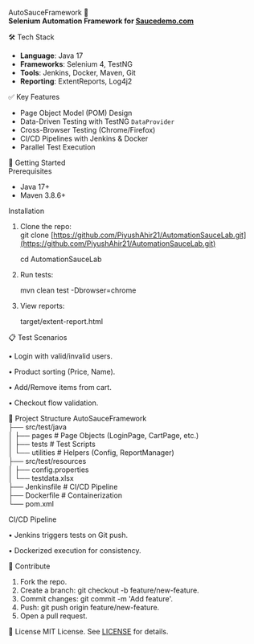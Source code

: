 AutoSauceFramework 🚀  
**Selenium Automation Framework for [Saucedemo.com](https://www.saucedemo.com/)**  

🛠️ Tech Stack  
- **Language**: Java 17  
- **Frameworks**: Selenium 4, TestNG  
- **Tools**: Jenkins, Docker, Maven, Git  
- **Reporting**: ExtentReports, Log4j2  

✅ Key Features  
- Page Object Model (POM) Design  
- Data-Driven Testing with TestNG `DataProvider`  
- Cross-Browser Testing (Chrome/Firefox)  
- CI/CD Pipelines with Jenkins & Docker  
- Parallel Test Execution  

🚀 Getting Started  
Prerequisites
- Java 17+  
- Maven 3.8.6+

Installation  
1. Clone the repo:  
    git clone [https://github.com/PiyushAhir21/AutomationSauceLab.git](https://github.com/PiyushAhir21/AutomationSauceLab.git)

    cd AutomationSauceLab  
3.	Run tests:

    mvn clean test -Dbrowser=chrome  
4.	View reports:

    target/extent-report.html

📋 Test Scenarios

•	Login with valid/invalid users.

•	Product sorting (Price, Name).

•	Add/Remove items from cart.

•	Checkout flow validation.


📂 Project Structure
AutoSauceFramework  
├── src/test/java  
│   ├── pages        # Page Objects (LoginPage, CartPage, etc.)  
│   ├── tests        # Test Scripts  
│   └── utilities    # Helpers (Config, ReportManager)  
├── src/test/resources  
│   ├── config.properties  
│   └── testdata.xlsx  
├── Jenkinsfile      # CI/CD Pipeline  
├── Dockerfile       # Containerization  
└── pom.xml  


CI/CD Pipeline

•	Jenkins triggers tests on Git push.

•	Dockerized execution for consistency.


🤝 Contribute
1.	Fork the repo.
2.	Create a branch: git checkout -b feature/new-feature.
3.	Commit changes: git commit -m 'Add feature'.
4.	Push: git push origin feature/new-feature.
5.	Open a pull request.

   
📜 License
MIT License. See [LICENSE](https://github.com/PiyushAhir21/SauceLabAutomation/blob/main/LICENSE) for details.
